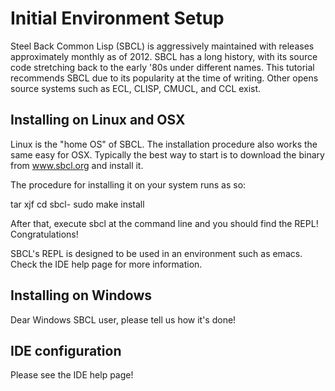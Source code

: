 Initial Environment Setup
====

Steel Back Common Lisp (SBCL) is aggressively maintained with releases
approximately monthly as of 2012. SBCL has a long history, with its
source code stretching back to the early '80s under different
names. This tutorial recommends SBCL due to its popularity at the time
of writing. Other opens source systems such as ECL, CLISP, CMUCL, and
CCL exist.

Installing on Linux and OSX
---

Linux is the "home OS" of SBCL. The installation procedure also works
the same easy for OSX. Typically the best way to start is to download
the binary from www.sbcl.org and install it.

The procedure for installing it on your system runs as so:

tar xjf <sbcl-binary>
cd sbcl-<version-name>
sudo make install


After that, execute sbcl at the command line and you should find the
REPL! Congratulations!

SBCL's REPL is designed to be used in an environment such as
emacs. Check the IDE help page for more information.


Installing on Windows
---
Dear Windows SBCL user, please tell us how it's done!


IDE configuration
---
Please see the IDE help page!
